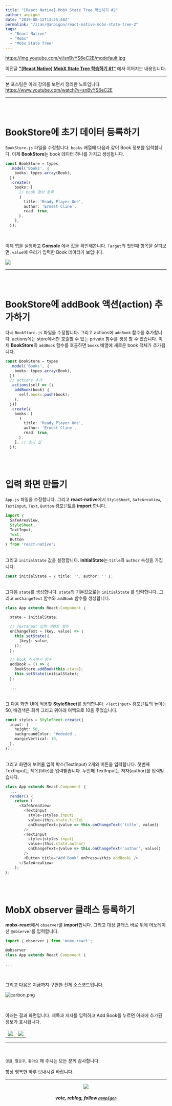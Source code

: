 ```yaml
---
title: "[React Native] MobX State Tree 학습하기 #2"
author: anpigon
date: "2019-08-12T13:25:48Z"
permalink: "/zzan/@anpigon/react-native-mobx-state-tree-2"
tags:
  - "React Native"
  - "Mobx"
  - "Mobx State Tree"
---
```

https://img.youtube.com/vi/snBvYS6eC2E/mqdefault.jpg

이전글 [**"\[React Native\] MobX State Tree 학습하기 #1"**](/zzan/@anpigon/react-native-mobx-state-tree-1) 에서 이어지는 내용입니다.

___

본 포스팅은 아래 강의를 보면서 정리한 노트입니다.
https://www.youtube.com/watch?v=snBvYS6eC2E
___

<br><br>

# BookStore에 초기 데이터 등록하기

`BookStore.js` 파일을 수정합니다. `books` 배열에 다음과 같이 Book 정보를 입력합니다. 이제 **BookStore**는 book 데이터 하나를 가지고 생성됩니다.

```js
const BookStore = types
  .model('Books', ｛
    books: types.array(Book),
  ｝)
  .create(｛
    books: [
      // book 정보 등록
      ｛
        title: 'Ready Player One',
        author: 'Ernest Cline',
        read: true,
      ｝,
    ],
  ｝);
```

<br>

이제 앱을 실행하고 **Console** 에서 값을 확인해봅니다. `Target`의 첫번째 항목을 살펴보면, `value`에 우리가 입력한 Book 데이터가 보입니다.

![](https://files.steempeak.com/file/steempeak/anpigon/BXbsbUny-1.png)

***

<br>
<br>

# BookStore에 addBook  액션(action) 추가하기

다시 `BookStore.js` 파일을 수정합니다. 그리고 actions에 `addBook` 함수를 추가합니다. actions에는 store에서만 호출할 수 있는 private 함수를 생성 할 수 있습니다.  이제 **BookStore**의 `addBook` 함수를 호출하면 `books` 배열에 새로운 book 객체가 추가됩니다.

```js
const BookStore = types
  .model('Books', ｛
    books: types.array(Book),
  ｝)
  // actions 추가
  .actions(self => (｛
    addBook(book) ｛
      self.books.push(book);
    ｝,
  ｝))
  .create(｛
    books: [
      ｛
        title: 'Ready Player One',
        author: 'Ernest Cline',
        read: true,
      ｝,
    ], // 초기 값
  ｝);
```

<br>
<br>

# 입력 화면 만들기

`App.js` 파일을 수정합니다. 그리고 **react-native**에서  `StyleSheet`, `SafeAreaView`, `TextInput`, `Text`, `Button` 컴포넌트를 **import** 합니다.

```js
import ｛
  SafeAreaView,
  StyleSheet,
  TextInput,
  Text,
  Button
｝ from 'react-native';
```

<br>그리고 `initialState` 값을 설정합니다. **initialState**는 `title`와 `author` 속성을 가집니다.

```js
const initialState = ｛ title: '', author: '' ｝;
```

<br>그다음 `state`를 생성합니다.  `state`의 기본값으로는 `initialState` 를 입력합니다.  그리고 `onChangeText` 함수와 `addBook` 함수를 생성합니다.

```js
class App extends React.Component ｛

  state = initialState;

  // TextInput 입력 이벤트 함수
  onChangeText = (key, value) => ｛
    this.setState(｛
      [key]: value,
    ｝);
  ｝;

  // book 추가하기 함수
  addBook = () => ｛
    BookStore.addBook(this.state);
    this.setState(initialState);
  ｝;

  ...
```

<br>그 다음 화면 UI에 적용할 **StyleSheet**를 정의합니다. `<TextInput>` 컴포넌트의 높이는 50, 배경색은 회색 그리고 위아래 여백으로 10을 주었습니다.

```js
const styles = StyleSheet.create(｛
  input: ｛
    height: 50,
    backgroundColor: '#ededed',
    marginVertical: 10,
  ｝,
｝);
```

<br>그리고 화면에 보여줄 입력 박스(TextInput) 2개와 버튼을 입력합니다. 첫번째 TextInput는 제목(title)를 입력받습니다. 두번째 TextInput는 저자(author)를 입력받습니다.

```js
class App extends React.Component ｛
  ...
  render() ｛
    return (
      <SafeAreaView>
        <TextInput
          style=｛styles.input｝
          value=｛this.state.title｝
          onChangeText=｛value => this.onChangeText('title', value)｝
        />
        <TextInput
          style=｛styles.input｝
          value=｛this.state.author｝
          onChangeText=｛value => this.onChangeText('author', value)｝
        />
        <Button title="Add Book" onPress=｛this.addBook｝ />
      </SafeAreaView>
    );
｝;
```

<br>
<br>

# MobX observer 클래스 등록하기

**mobx-react**에서 `observer`를 **import**합니다. 그리고 대상 클래스 바로 위에 어노테이션 `@observer`를 입력합니다.

```js
import ｛ observer ｝ from 'mobx-react';

@observer
class App extends React.Component ｛

...
```

<br>

그리고 다음은 지금까지 구현한 전체 소스코드입니다.

![carbon.png](https://files.steempeak.com/file/steempeak/anpigon/68pMhQTV-carbon.png)

<br>

아래는 결과 화면입니다. 제목과 저자를 입력하고 Add Book를 누르면 아래에 추가된 정보가 표시됩니다.

|||
|-|-|
|![](https://steemitimages.com/740x0/https://files.steempeak.com/file/steempeak/anpigon/D6iI217Y-E18489E185B3E1848FE185B3E18485E185B5E186ABE18489E185A3E186BA202019-08-1120E1848BE185A9E18492E185AE206.53.13.png)|![](https://files.steempeak.com/file/steempeak/anpigon/EuSXwg0u-2019-08-112022-19-47.2019-08-112022_21_27.gif)|
***

<br>

 `댓글`, `팔로우`, `좋아요` 해 주시는 모든 분께 감사합니다.

항상 행복한 하루 보내시길 바랍니다.

***

<center><img src='https://steemitimages.com/400x0/https://cdn.steemitimages.com/DQmQmWhMN6zNrLmKJRKhvSScEgWZmpb8zCeE2Gray1krbv6/BC054B6E-6F73-46D0-88E4-C88EB8167037.jpeg'><h5>vote, reblog, follow <code><a href='https://steemit.com/@anpigon'>@anpigon</a></code></h5></center>

<br>